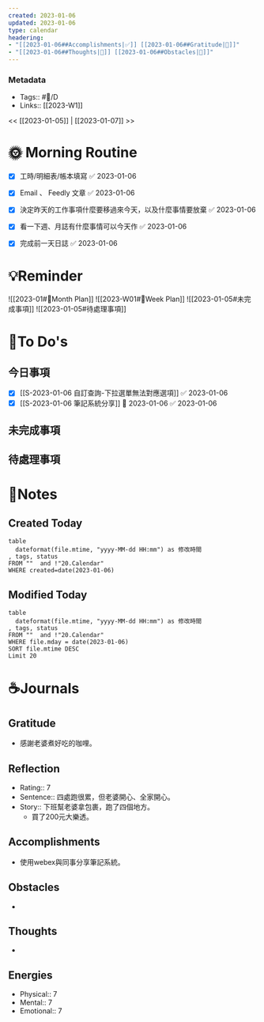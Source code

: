 ```yaml
---
created: 2023-01-06
updated: 2023-01-06
type: calendar
headering: 
- "[[2023-01-06##Accomplishments|✅]] [[2023-01-06##Gratitude|🙏]]"
- "[[2023-01-06##Thoughts|🧠]] [[2023-01-06##Obstacles|🚧]]"
---
```

### Metadata
- Tags:: #📅/D
- Links:: [[2023-W1]]

<< [[2023-01-05]]  | [[2023-01-07]] >>

# 🌞 Morning Routine
- [x] 工時/明細表/帳本填寫 ✅ 2023-01-06
- [x] Email 、 Feedly 文章 ✅ 2023-01-06
- [x] 決定昨天的工作事項什麼要移過來今天，以及什麼事情要放棄 ✅ 2023-01-06
- [x] 看一下週、月誌有什麼事情可以今天作 ✅ 2023-01-06
- [x] 完成前一天日誌 ✅ 2023-01-06


# 💡Reminder
![[2023-01#📆Month Plan]]
![[2023-W01#📆Week Plan]]
![[2023-01-05#未完成事項]]
![[2023-01-05#待處理事項]]

# 📝To Do's
##  今日事項

- [x] [[S-2023-01-06 自訂查詢-下拉選單無法對應選項]] ✅ 2023-01-06
- [x] [[S-2023-01-06 筆記系統分享]] 📅 2023-01-06 ✅ 2023-01-06

##  未完成事項

## 待處理事項


# 📑Notes
## Created Today

```dataview
table 
  dateformat(file.mtime, "yyyy-MM-dd HH:mm") as 修改時間
, tags, status
FROM ""  and !"20.Calendar"
WHERE created=date(2023-01-06)
```
## Modified Today
```dataview
table 
  dateformat(file.mtime, "yyyy-MM-dd HH:mm") as 修改時間
, tags, status
FROM ""  and !"20.Calendar"
WHERE file.mday = date(2023-01-06)
SORT file.mtime DESC
Limit 20
```
# ☕️Journals
## Gratitude
- 感謝老婆煮好吃的咖哩。

## Reflection
- Rating:: 7
- Sentence:: 四處跑很累，但老婆開心、全家開心。
- Story:: 下班幫老婆拿包裹，跑了四個地方。
	- 買了200元大樂透。

## Accomplishments
- 使用webex與同事分享筆記系統。
## Obstacles
- 
## Thoughts
- 
## Energies
- Physical:: 7
- Mental:: 7
- Emotional:: 7
